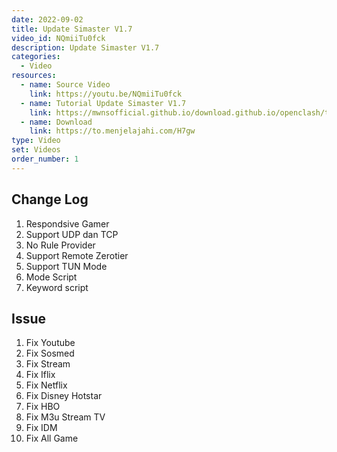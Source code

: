 ```yaml
---
date: 2022-09-02
title: Update Simaster V1.7
video_id: NQmiiTu0fck
description: Update Simaster V1.7
categories:
  - Video
resources:
  - name: Source Video
    link: https://youtu.be/NQmiiTu0fck
  - name: Tutorial Update Simaster V1.7
    link: https://mwnsofficial.github.io/download.github.io/openclash/tutorial-update-simaster-v1-7/
  - name: Download
    link: https://to.menjelajahi.com/H7gw
type: Video
set: Videos
order_number: 1
---
```


## Change Log

1. Respondsive Gamer
2. Support UDP dan TCP
3. No Rule Provider
4. Support Remote Zerotier
5. Support TUN Mode
6. Mode Script
7. Keyword script

## Issue

1. Fix Youtube
2. Fix Sosmed
3. Fix Stream
4. Fix Iflix
5. Fix Netflix
6. Fix Disney Hotstar
7. Fix HBO
8. Fix M3u Stream TV
9. Fix IDM
10. Fix All Game
 
